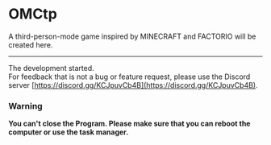 # OMCtp
A third-person-mode game inspired by MINECRAFT and FACTORIO will be created here.

---

The development started.  
For feedback that is not a bug or feature request, please use the Discord server [https://discord.gg/KCJpuvCb4B](https://discord.gg/KCJpuvCb4B).
### Warning
__You can't close the Program. Please make sure that you can reboot the computer or use the task manager.__